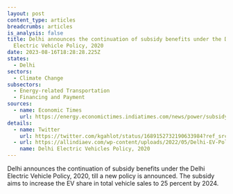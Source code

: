 ```yaml
---
layout: post
content_type: articles
breadcrumbs: articles
is_analysis: false
title: Delhi announces the continuation of subsidy benefits under the Delhi
  Electric Vehicle Policy, 2020
date: 2023-08-16T18:28:28.225Z
states:
  - Delhi
sectors:
  - Climate Change
subsectors:
  - Energy-related Transportation
  - Financing and Payment
sources:
  - name: Economic Times
    url: https://energy.economictimes.indiatimes.com/news/power/subsidy-under-existing-electric-vehicle-policy-to-continue-till-new-one-gets-notified-delhi-transport-minister/102517228
details:
  - name: Twitter
    url: https://twitter.com/kgahlot/status/1689152732190633984?ref_src=twsrc%5Etfw
  - url: https://allindiaev.com/wp-content/uploads/2022/05/Delhi-EV-Policy-07-08-2020.pdf
    name: Delhi Electric Vehicles Policy, 2020
---
```

Delhi announces the continuation of subsidy benefits under the Delhi Electric Vehicle Policy, 2020, till a new policy is announced. The subsidy aims to increase the EV share in total vehicle sales to 25 percent by 2024.